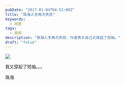 ```yaml
---
pubDate: "2017-01-04T04:52:00Z"
title: "珠海入冬再次失败"
keywords:
  - 闲言
tags:
  - 说说
description: "珠海入冬再次失败，作者表示自己又穿起了短袖。"
draft: "false"
---
```


![](/usr/uploads/2017/01/wp-1483505514689.png)

我又穿起了短袖。。。

珠海